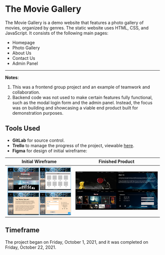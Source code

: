 # The Movie Gallery

The Movie Gallery is a demo website that features a photo gallery of movies, organized by genres. The static website uses HTML, CSS, and JavaScript. It consists of the following main pages:
* Homepage 
* Photo Gallery
* About Us
* Contact Us
* Admin Panel 

---

**Notes**: 
1. This was a frontend group project and an example of teamwork and collaboration.
2. Backend code was not used to make certain features fully functional, such as the modal login form and the admin panel. Instead, the focus was on building and showcasing a viable end product built for demonstration purposes. 

## Tools Used

* **GitLab** for source control.
* **Trello** to manage the progress of the project, viewable [here](https://trello.com/b/DtTQSe8o/group-project).
* **Figma** for design of initial wireframe:

Initial Wireframe           |  Finished Product
:-------------------------:|:-------------------------:
<img src="https://github.com/junmian/the-movie-gallery/blob/main/images/initial-wireframe.png" alt="Initial Wireframe"> | <img src="https://github.com/junmian/the-movie-gallery/blob/main/images/finished-product.png" alt="Finished Product">

## Timeframe

The project began on Friday, October 1, 2021, and it was completed on Friday, October 22, 2021. 